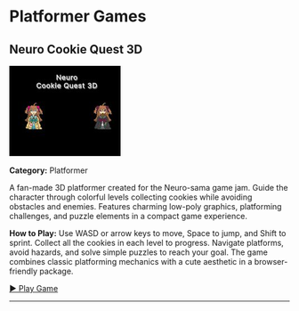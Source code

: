 # Platformer Games

## Neuro Cookie Quest 3D

<img src="../games/neuro-cookie-quest-3d/images/thumb.jpg" alt="Neuro Cookie Quest 3D thumbnail" width="200">

**Category:** Platformer

A fan-made 3D platformer created for the Neuro-sama game jam. Guide the character through colorful levels collecting cookies while avoiding obstacles and enemies. Features charming low-poly graphics, platforming challenges, and puzzle elements in a compact game experience.

**How to Play:** Use WASD or arrow keys to move, Space to jump, and Shift to sprint. Collect all the cookies in each level to progress. Navigate platforms, avoid hazards, and solve simple puzzles to reach your goal. The game combines classic platforming mechanics with a cute aesthetic in a browser-friendly package.

[▶ Play Game](https://kerneliron.itch.io/neuro-cookie-quest-3d)

---


